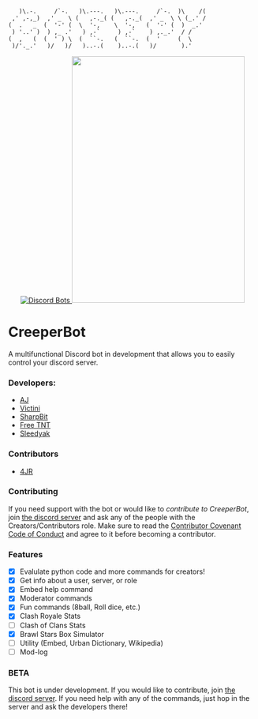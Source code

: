 ```
   )\.-.     /`-.   )\.---.   )\.---.     /`-.  )\    /(
 ,' ,-,_)  ,' _  \ (   ,-._( (   ,-._(  ,' _  \ \ (_.' /
(  .   _  (  '-' (  \  '-,    \  '-,   (  '-' (  )  _.'
 ) '..' )  ) ,_ .'   ) ,-`     ) ,-`    ) ,._.'  / /
(  ,   (  (  ' ) \  (  ``-.   (  ``-.  (  '     (  \
 )/'._.'   )/   )/   )..-.(    )..-.(   )/       ).'
```
<div align="center">
  <p>
  <a href="https://discordbots.org/bot/384044025298026496">
    <img src="https://discordbots.org/api/widget/upvotes/384044025298026496.png" alt="Discord Bots" />
  </a>
  <a href="https://discord.gg/4y6Mmrb"></a>
    <img src="https://discordapp.com/widget?id=384102150109659137&theme=dark" width="350" height="500" allowtransparency="true" frameborder="0"></a>
  </p>
</div>

# CreeperBot
A multifunctional Discord bot in development that allows you to easily control your discord server.


### Developers:
- [AJ](https://github.com/aj20418)
- [Victini](https://github.com/umbresp)
- [SharpBit](https://github.com/SharpBit)
- [Free TNT](https://github.com/freetnt5852)
- [Sleedyak](https://github.com/Sleedyak)

### Contributors
- [4JR](https://github.com/fourjr)

### Contributing
If you need support with the bot or would like to *contribute to CreeperBot*, join [the discord server](https://discord.gg/hEPxEX6) and ask any of the people with the Creators/Contributors role. Make sure to read the [Contributor Covenant Code of Conduct](https://github.com/cree-py/creepy.py/wiki/Contributor-Covenant-Code-of-Conduct) and agree to it before becoming a contributor.

### Features
- [x] Evalulate python code and more commands for creators!
- [x] Get info about a user, server, or role
- [x] Embed help command
- [x] Moderator commands
- [x] Fun commands (8ball, Roll dice, etc.)
- [x] Clash Royale Stats
- [ ] Clash of Clans Stats
- [x] Brawl Stars Box Simulator
- [ ] Utility (Embed, Urban Dictionary, Wikipedia)
- [ ] Mod-log

### BETA
This bot is under development. If you would like to contribute, join [the discord server](https://discord.gg/hEPxEX6). If you need help with any of the commands, just hop in the server and ask the developers there!
